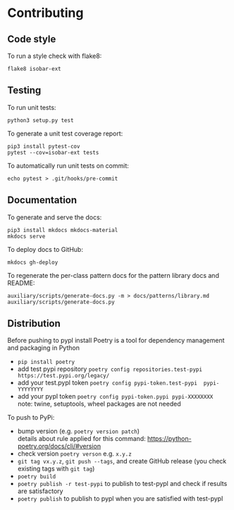 # Contributing

## Code style

To run a style check with flake8:

```
flake8 isobar-ext
```

## Testing

To run unit tests:

```
python3 setup.py test
```

To generate a unit test coverage report:

```
pip3 install pytest-cov
pytest --cov=isobar-ext tests
```

To automatically run unit tests on commit:
```
echo pytest > .git/hooks/pre-commit
```

## Documentation

To generate and serve the docs:

```
pip3 install mkdocs mkdocs-material
mkdocs serve
```

To deploy docs to GitHub:
```
mkdocs gh-deploy
```

To regenerate the per-class pattern docs for the pattern library docs and README:

```
auxiliary/scripts/generate-docs.py -m > docs/patterns/library.md
auxiliary/scripts/generate-docs.py
```

## Distribution
Before pushing to pypl install Poetry is a tool for dependency management and packaging in Python
* `pip install poetry`
* add test pypi repository `poetry config repositories.test-pypi https://test.pypi.org/legacy/`
* add your test.pypl token `poetry config pypi-token.test-pypi  pypi-YYYYYYYY`
* add your pypl token `poetry config pypi-token.pypi pypi-XXXXXXXX`  
note: twine, setuptools, wheel packages are not needed


To push to PyPi:

* bump version  (e.g. `poetry version patch`)  
    details about rule applied for this command: https://python-poetry.org/docs/cli/#version
* check version `poetry verson` e.g. `x.y.z`
* `git tag vx.y.z`, `git push --tags`, and create GitHub release (you check existing tags with `git tag`)
* `poetry build`
* `poetry publish -r test-pypi` to publish to test-pypl and check if results are satisfactory
* `poetry publish` to publish to pypl when you are satisfied with test-pypl

